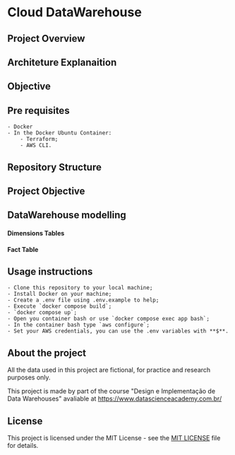 # Cloud DataWarehouse

## Project Overview

## Architeture Explanaition

## Objective

## Pre requisites
    - Docker
    - In the Docker Ubuntu Container:
        - Terraform;
        - AWS CLI.

## Repository Structure

## Project Objective

## DataWarehouse modelling

#### Dimensions Tables

#### Fact Table

## Usage instructions
    - Clone this repository to your local machine;
    - Install Docker on your machine;
    - Create a .env file using .env.example to help;
    - Execute `docker compose build`;
    - `docker compose up`;
    - Open you container bash or use `docker compose exec app bash`;
    - In the container bash type `aws configure`;
    - Set your AWS credentials, you can use the .env variables with **$**.

## About the project

All the data used in this project are fictional, for practice and research purposes only.

This project is made by part of the course "Design e Implementação de Data Warehouses" avaliable at https://www.datascienceacademy.com.br/

## License

This project is licensed under the MIT License - see the [MIT LICENSE](LICENSE) file for details.
